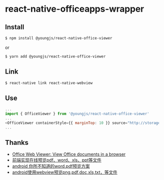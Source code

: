 # react-native-officeapps-wrapper

## Install

```sh
$ npm install @youngjs/react-native-office-viewer
```

or

```sh
$ yarn add @youngjs/react-native-office-viewer
```

## Link

```sh
$ react-native link react-native-webview
```

## Use

```js
...
import { OfficeViewer } from '@youngjs/react-native-office-viewer'
...
<OfficeViewer containerStyle={{ marginTop: 10 }} source="http://storage.xuetangx.com/public_assets/xuetangx/PDF/1.xls" />
...
```

## Thanks

- [Office Web Viewer: View Office documents in a browser](http://t.cn/EorILXa)
- [前端实现在线预览pdf、word、xls、ppt等文件](http://t.cn/Rg3RgaR)
- [android 你所不知道的word,pdf预览方案](http://t.cn/EorICdn)
- [android使用webview预览png,pdf,doc,xls,txt，等文件](http://t.cn/EorITHh)
